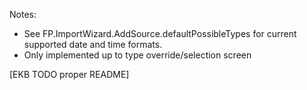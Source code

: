 Notes:

* See FP.ImportWizard.AddSource.defaultPossibleTypes for current supported date and time formats.
* Only implemented up to type override/selection screen

[EKB TODO proper README]